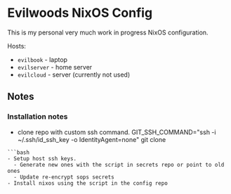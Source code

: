 # Evilwoods NixOS Config

This is my personal very much work in progress NixOS configuration.

Hosts:

- `evilbook` - laptop
- `evilserver` - home server
- `evilcloud` - server (currently not used)

## Notes

### Installation notes

- clone repo with custom ssh command.
GIT_SSH_COMMAND="ssh -i ~/.ssh/id_ssh_key -o IdentityAgent=none" git clone
```
```bash
- Setup host ssh keys.
  - Generate new ones with the script in secrets repo or point to old ones
  - Update re-encrypt sops secrets
- Install nixos using the script in the config repo
